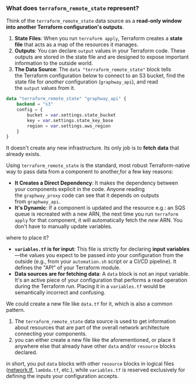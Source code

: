 ### What does `terraform_remote_state` represent?

Think of the `terraform_remote_state` data source as a **read-only window into another Terraform configuration's outputs**.
1. **State Files**: When you run `terraform apply`, Terraform creates a **state file** that acts as a map of the resources it manages.
2. **Outputs**: You can declare `output` values in your Terraform code. These outputs are stored in the state file and are designed to expose important information to the outside world.
3. **The Data Source**: The `data "terraform_remote_state"` block tells the Terraform configuration below to connect to an S3 bucket, find the state file for _another_ configuration (`graphway_api`), and read the `output` values from it.

``` Terraform
data "terraform_remote_state" "graphway_api" {
	backend = "s3"
	config = {
		bucket = var.settings.state_bucket
		key = var.settings.state_key_base
		region = var.settings.aws_region	
	}
}
```

It doesn't create any new infrastructure. Its only job is to **fetch data** that already exists.

Using `terraform_remote_state` is the standard, most robust Terraform-native way to pass data from a component to another,for a few key reasons:

- **It Creates a Direct Dependency**: It makes the dependency between your components explicit in the code. Anyone reading the `graphway_proxy` code can see that it depends on outputs from `graphway_api`.
- **It's Dynamic**: If a component is updated and the resource e.g.: an SQS queue is recreated with a new ARN, the next time you run `terraform apply` for that component, it will automatically fetch the _new_ ARN. You don't have to manually update variables.

where to place it?
- **`variables.tf` is for input**: This file is strictly for declaring **input variables**—the values you expect to be passed _into_ your configuration from the outside (e.g., from your `automation.sh` script or a CI/CD pipeline). It defines the "API" of your Terraform module.
- **Data sources are for fetching data**: A `data` block is not an input variable. It's an active piece of your configuration that performs a read operation during the Terraform run. Placing it in a `variables.tf` would be semantically incorrect and confusing.

We could create a new file like `data.tf` for it, which is also a common pattern. 
1. The `terraform_remote_state` data source is used to get information about resources that are part of the overall network architecture connecting your components.
2. you can either create a new file like the aforementioned, or place it anywhere else that already have other `data` and/or `resource` blocks declared.

in short, you put `data` blocks with other `resource` blocks in logical files ([network.tf](vscode-file://vscode-app/opt/visual-studio-code/resources/app/out/vs/code/electron-browser/workbench/workbench.html), `lambda.tf`, etc.), while `variables.tf` is reserved exclusively for defining the inputs your configuration accepts.